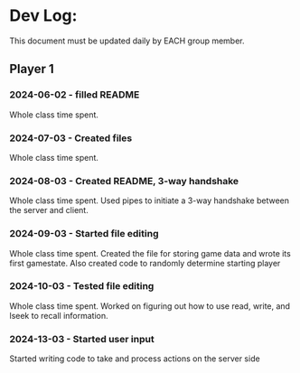 # Dev Log:

This document must be updated daily by EACH group member.

## Player 1

### 2024-06-02 - filled README
Whole class time spent.

### 2024-07-03 - Created files
Whole class time spent.

### 2024-08-03 - Created README, 3-way handshake
Whole class time spent. Used pipes to initiate a 3-way handshake between the server and client.

### 2024-09-03 - Started file editing
Whole class time spent. Created the file for storing game data and wrote its first gamestate. Also created code to randomly determine starting player

### 2024-10-03 - Tested file editing
Whole class time spent. Worked on figuring out how to use read, write, and lseek to recall information.

### 2024-13-03 - Started user input
Started writing code to take and process actions on the server side
